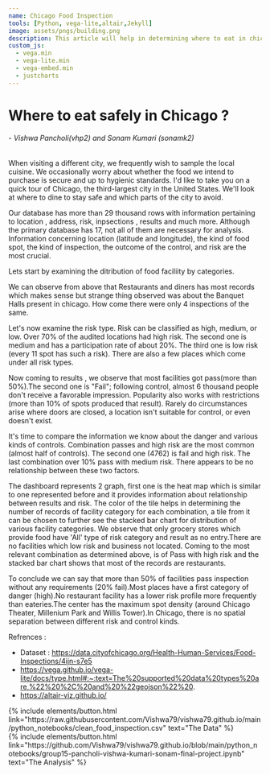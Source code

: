 ```yaml
---
name: Chicago Food Inspection
tools: [Python, vega-lite,altair,Jekyll]
image: assets/pngs/building.png
description: This article will help in determining where to eat in chicago in order to be safe and which areas of the city should be avoided.
custom_js:
  - vega.min
  - vega-lite.min
  - vega-embed.min
  - justcharts
---
```



# Where to eat safely in Chicago ?





######              - Vishwa Pancholi(vhp2) and Sonam Kumari (sonamk2)



When visiting a different city, we frequently wish to sample the local cuisine. We occasionally worry about whether the food we intend to purchase is secure and up to hygienic standards. I'd like to take you on a quick tour of Chicago, the third-largest city in the United States. We'll look at where to dine to stay safe and which parts of the city to avoid. 

Our database has more than 29 thousand rows with information pertaining to location , address, risk, inpsections , results and much more. Although the primary database has 17, not all of them are necessary for analysis. Information concerning location (latitude and longitude), the kind of food spot, the kind of inspection, the outcome of the control, and risk are the most crucial.

Lets start by examining the ditribution of food faciliity by categories.

<vegachart schema-url="{{ site.baseurl }}/assets/json/testing.json" style="width: 100%"></vegachart>


We can observe from above that Restaurants and diners has most records which makes sense but strange thing observed was about the Banquet Halls present in chicago. How come there were only 4 inspections of the same. 

<vegachart schema-url="{{ site.baseurl }}/assets/json/risk_bar.json" style="width: 100%"></vegachart>

Let's now examine the risk type. Risk can be classified as high, medium, or low. Over 70% of the audited locations had high risk. The second one is medium and has a participation rate of about 20%. The third one is low risk (every 11 spot has such a risk). There are also a few places which come under all risk types.
<vegachart schema-url="{{ site.baseurl }}/assets/json/result_bar.json" style="width: 100%"></vegachart>

Now coming to results , we observe that most facilities got pass(more than 50%).The second one is "Fail"; following control, almost 6 thousand people don't receive a favorable impression. Popularity also works with restrictions (more than 10% of spots produced that result). Rarely do circumstances arise where doors are closed, a location isn't suitable for control, or even doesn't exist.

<vegachart schema-url="{{ site.baseurl }}/assets/json/heatmap1.json" style="width: 100%"></vegachart>
It's time to compare the information we know about the danger and various kinds of controls. Combination passes and high risk are the most common (almost half of controls). The second one (4762) is fail and high risk. The last combination over 10% pass with medium risk. There appears to be no relationship between these two factors.


<vegachart schema-url="{{ site.baseurl }}/assets/json/dashboards_1.json" style="width: 100%"></vegachart>
The dashboard represents 2 graph, first one is the heat map which is similar to one represented before and it provides information about relationship between results and risk. The color of the tile helps in determining the number of records of facility category for each combination, a tile from it can be chosen to further see the stacked bar chart for distribution of various facility categories. We observe that only grocery stores which provide food have 'All' type of risk category and result as no entry.There are no facilities which low risk and business not located. Coming to the most relevant combination as determined above, is of Pass with high risk and the stacked bar chart shows that most of the records are restaurants.

To conclude we can say that more than 50% of facilities pass inspection without any requirements (20% fail).Most places have a first category of danger (high).No restaurant facility has a lower risk profile more frequently than eateries.The center has the maximum spot density (around Chicago Theater, Millenium Park and Willis Tower).In Chicago, there is no spatial separation between different risk and control kinds.


Refrences :
- Dataset : https://data.cityofchicago.org/Health-Human-Services/Food-Inspections/4ijn-s7e5
- https://vega.github.io/vega-lite/docs/type.html#:~:text=The%20supported%20data%20types%20are,%22%20%2C%20and%20%22geojson%22%20.
- https://altair-viz.github.io/



<!-- these are written in a combo of html and liquid --> 

<div class="left">
{% include elements/button.html link="https://raw.githubusercontent.com/Vishwa79/vishwa79.github.io/main/python_notebooks/clean_food_inspection.csv" text="The Data" %}
</div>

<div class="right">
{% include elements/button.html link="https://github.com/Vishwa79/vishwa79.github.io/blob/main/python_notebooks/group15-pancholi-vishwa-kumari-sonam-final-project.ipynb" text="The Analysis" %}
</div>

